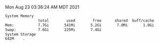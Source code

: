 Mon Aug 23 03:36:24 AM MDT 2021
```bash
System Memory
               total        used        free      shared  buff/cache   available
Mem:           7.7Gi       541Mi       5.2Gi       7.0Mi       1.9Gi       6.8Gi
Swap:          7.6Gi       225Mi       7.4Gi
System Storage
642M	.
```
```bash
